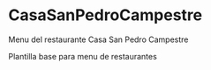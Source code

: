 # CasaSanPedroCampestre
Menu del restaurante Casa San Pedro Campestre

Plantilla base para menu de restaurantes 
